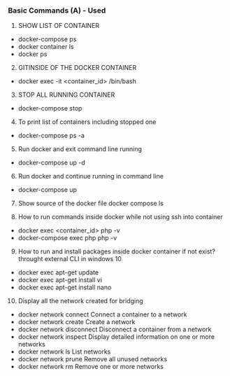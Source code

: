 
### Basic Commands (A) - Used
1. SHOW LIST OF CONTAINER 
- docker-compose ps
- docker container ls
- docker ps

2. GITINSIDE OF THE DOCKER CONTAINER
- docker exec -it <container_id> /bin/bash
 
3. STOP ALL RUNNING CONTAINER
- docker-compose stop

4. To print list of containers including stopped one
- docker-compose ps -a

5. Run docker and exit command line running
- docker-compose up -d

6. Run docker and continue running in command line
- docker-compose up

7. Show source of the docker file 
docker compose ls

8. How to run commands inside docker while not using ssh into container
- docker exec <container_id> php -v
- docker-compose exec php php -v

9. How to run and install packages inside docker container if not exist? throught external CLI in windows 10
- docker exec <container-name> apt-get update
- docker exec <container-name> apt-get install vi
- docker exec <container-name> apt-get install nano

10. Display all the network created for bridging
- docker network connect	Connect a container to a network
- docker network create	Create a network
- docker network disconnect	Disconnect a container from a network
- docker network inspect	Display detailed information on one or more networks
- docker network ls	List networks
- docker network prune	Remove all unused networks
- docker network rm	Remove one or more networks